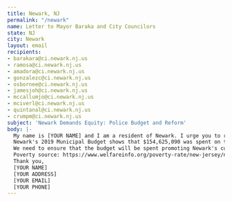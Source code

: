 ```yaml
---
title: Newark, NJ
permalink: "/newark"
name: Letter to Mayor Baraka and City Councilors
state: NJ
city: Newark
layout: email
recipients:
- barakara@ci.newark.nj.us
- ramosa@ci.newark.nj.us
- amadora@ci.newark.nj.us
- gonzalezc@ci.newark.nj.us
- osbornee@ci.newark.nj.us
- jamesjoh@ci.newark.nj.us
- mccallumjo@ci.newark.nj.us
- mciverl@ci.newark.nj.us
- quintanal@ci.newark.nj.us
- crumpm@ci.newark.nj.us
subject: 'Newark Demands Equity: Police Budget and Reform'
body: |-
  My name is [YOUR NAME] and I am a resident of Newark. I urge you to redirect money away from the NPD and into social service programs that will benefit public health and our own communities. We also need to ban chokeholds, strangleholds, shooting at moving vehicles, and require police officers to practice de-escalation and comprehensive reporting (8cantwait.org).
  Newark's 2019 Municipal Budget shows that $154,625,090 was spent on the Division of Police. This is by far the largest fraction of the city's budget, which is over double the second largest allocation of funds (Division of Fire's $72,354,451). It's an egregious statistic compared to $9,407,451 spent on the entire Department of Health and Community Wellness, $3,504,842 on the Department of Economic and Housing Development, and just $359,239 to the Division of Cultural Affairs. If this is truly representative of the council’s thoughts on how funds should be allocated in a city in which one in every 3.5 residents live in poverty (see source below), I am ashamed to call Newark my home.
  We need to ensure that the budget will be spent promoting Newark's current residents, rather than arresting, displacing, or incarcerating my neighbors. We don't need a militarized police force. Crime is not random. Crime usually happens when someone has been unable to meet their basic needs through other means. To fight crime we don't need more police officers. We need to create a space in which more mental health service providers, social workers, victim/survivor advocates, religious leaders, neighbors, and friends - all of the people who really make up our community - can look out for one another. I am writing to insist that the upcoming budget hearings for FY 2021 reflect the voices and needs of Newark’s citizens and that changes are made to NPD's policies. Mayor Baraka and city councilors, will you look out for me and our beloved community?
  Poverty source: https://www.welfareinfo.org/poverty-rate/new-jersey/newark#:~:text=The%20poverty%20rate%20in%20Newark%20is%2028.3%25.,line%20in%20the%20last%20year
  Thank you,
  [YOUR NAME]
  [YOUR ADDRESS]
  [YOUR EMAIL]
  [YOUR PHONE]
---
```



